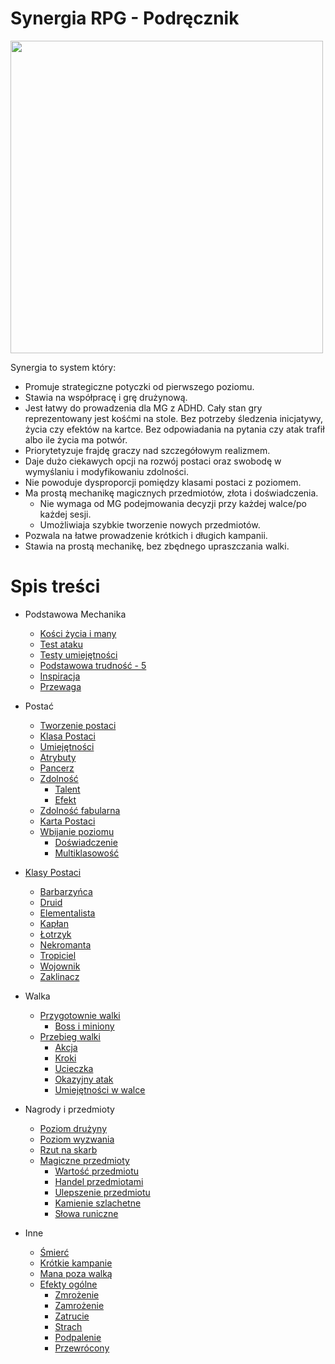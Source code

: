 # Synergia RPG - Podręcznik

<img src="https://user-images.githubusercontent.com/1104186/257311581-4a8a3447-215b-4dda-b081-844ace674cfb.jpg"  width="500">


Synergia to system który:
* Promuje strategiczne potyczki od pierwszego poziomu.
* Stawia na współpracę i grę drużynową.
* Jest łatwy do prowadzenia dla MG z ADHD. Cały stan gry reprezentowany jest kośćmi na stole. Bez potrzeby śledzenia inicjatywy, życia czy efektów na kartce. Bez odpowiadania na pytania czy atak trafił albo ile życia ma potwór.
* Priorytetyzuje frajdę graczy nad szczegółowym realizmem.
* Daje dużo ciekawych opcji na rozwój postaci oraz swobodę w wymyślaniu i modyfikowaniu zdolności.
* Nie powoduje dysproporcji pomiędzy klasami postaci z poziomem.
* Ma prostą mechanikę magicznych przedmiotów, złota i doświadczenia.
  * Nie wymaga od MG podejmowania decyzji przy każdej walce/po każdej sesji.
  * Umożliwiaja szybkie tworzenie nowych przedmiotów.
* Pozwala na łatwe prowadzenie krótkich i długich kampanii.
* Stawia na prostą mechanikę, bez zbędnego upraszczania walki.

# Spis treści

* Podstawowa Mechanika
  * [Kości życia i many](docs/kosci-zycia-i-many.md)
  * [Test ataku](docs/test-ataku.md)
  * [Testy umiejętności](docs/testy-umiejetnosci.md)
  * [Podstawowa trudność - 5](docs/podstawowa-trudnosc.md)
  * [Inspiracja](docs/inspiracja.md)
  * [Przewaga](docs/przewaga.md)

* Postać
  * [Tworzenie postaci](docs/tworzenie-postaci.md)
  * [Klasa Postaci](docs/klasy/klasy.md)
  * [Umiejętności](docs/umiejetnosci.md)
  * [Atrybuty](docs/atrybuty.md)
  * [Pancerz](docs/pancerz.md)
  * [Zdolność](docs/zdolnosc.md)
    * [Talent](docs/talent.md)
    * [Efekt](docs/efekt.md)
  * [Zdolność fabularna](docs/zdolnosc-fabularna.md)
  * [Karta Postaci](docs/karta-postaci.md)
  * [Wbijanie poziomu](docs/levelowanie-postaci.md)
    * [Doświadczenie](docs/doswiadczenie.md)
    * [Multiklasowość](docs/multiklasowosc.md)

* [Klasy Postaci](docs/klasy/klasy.md)
  * [Barbarzyńca](docs/klasy/barbarzynca/barbarzynca.md)
  * [Druid](docs/klasy/druid/druid.md)
  * [Elementalista](docs/klasy/elementalista/elementalista.md)
  * [Kapłan](docs/klasy/kaplan/kaplan.md)
  * [Łotrzyk](docs/klasy/lotrzyk/lotrzyk.md)
  * [Nekromanta](docs/klasy/nekromanta/nekromanta.md)
  * [Tropiciel](docs/klasy/tropiciel/tropiciel.md)
  * [Wojownik](docs/klasy/wojownik/wojownik.md)
  * [Zaklinacz](docs/klasy/zaklinacz/zaklinacz.md)

* Walka
  * [Przygotownie walki](docs/przygotowanie-walki.md)
    * [Boss i miniony](docs/boss-i-miniony.md)
  * [Przebieg walki](docs/przebieg-walki.md)
    * [Akcja](docs/akcja.md)
    * [Kroki](docs/kroki.md)
    * [Ucieczka](docs/ucieczka.md)
    * [Okazyjny atak](docs/okazyjny-atak.md)
    * [Umiejętności w walce](docs/umiejetnosci-w-walce.md)

* Nagrody i przedmioty
  * [Poziom drużyny](docs/poziom-druzyny.md)
  * [Poziom wyzwania](docs/poziom-wyzwania.md)
  * [Rzut na skarb](docs/rzut-na-skarb.md)
  * [Magiczne przedmioty](docs/magiczne-przedmioty.md)
    * [Wartość przedmiotu](docs/wartosc-przedmiotu.md)
    * [Handel przedmiotami](docs/handel-przedmiotami.md)
    * [Ulepszenie przedmiotu](docs/ulepszenie-przedmiotu.md)
    * [Kamienie szlachetne](docs/kamienie-szlachetne.md)
    * [Słowa runiczne](docs/slowa-runiczne.md)

* Inne
  * [Śmierć](docs/smierc.md)
  * [Krótkie kampanie](docs/krotkie-kampanie.md)
  * [Mana poza walką](docs/mana-poza-walka.md)
  * [Efekty ogólne](docs/efekt.md)
    * [Zmrożenie](/docs/efekty/zmrozenie.md)
    * [Zamrożenie](/docs/efekty/zamrozenie.md)
    * [Zatrucie](/docs/efekty/zatrucie.md)
    * [Strach](/docs/efekty/strach.md)
    * [Podpalenie](/docs/efekty/podpalenie.md)
    * [Przewrócony](/docs/efekty/przewrocony.md)
